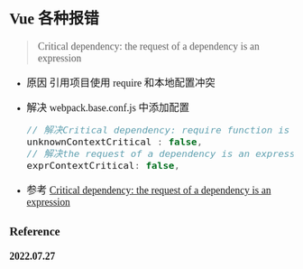 <font size=4 face='楷体'>

## Vue 各种报错

> Critical dependency: the request of a dependency is an expression

- 原因
  引用项目使用 require 和本地配置冲突

- 解决
  webpack.base.conf.js 中添加配置

  ```javascript
  // 解决Critical dependency: require function is used in a way in which dependencies cannot be statically extracted的问题
  unknownContextCritical : false,
  // 解决the request of a dependency is an expression
  exprContextCritical: false,
  ```

- 参考
  [Critical dependency: the request of a dependency is an expression](https://www.jianshu.com/p/6e285977ab3a)

### Reference

**2022.07.27**
